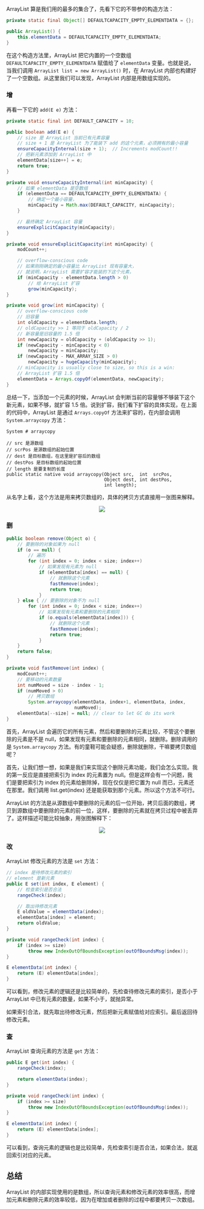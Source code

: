 ArrayList 算是我们用的最多的集合了，先看下它的不带参的构造方法：

```java
private static final Object[] DEFAULTCAPACITY_EMPTY_ELEMENTDATA = {};

public ArrayList() {
    this.elementData = DEFAULTCAPACITY_EMPTY_ELEMENTDATA;
}
```

在这个构造方法里，ArrayList 把它内置的一个空数组 `DEFAULTCAPACITY_EMPTY_ELEMENTDATA` 赋值给了 `elementData` 变量。也就是说，当我们调用 `ArrayList list = new ArrayList()` 时，在 ArrayList 内部也构建好了一个空数组。从这里我们可以发现，ArrayList 内部是用数组实现的。

### 增 ###

再看一下它的 `add(E e)` 方法：

```java
private static final int DEFAULT_CAPACITY = 10;

public boolean add(E e) {
    // size 是 ArrayList 当前已有元素容量
    // size + 1 是 ArrayList 为了能装下 add 的这个元素，必须拥有的最小容量
    ensureCapacityInternal(size + 1);  // Increments modCount!!
    // 把新元素添加到 ArrayList 中
    elementData[size++] = e;
    return true;
}

private void ensureCapacityInternal(int minCapacity) {
    // 如果 elementData 是空数组
    if (elementData == DEFAULTCAPACITY_EMPTY_ELEMENTDATA) {
        // 确定一个最小容量，
        minCapacity = Math.max(DEFAULT_CAPACITY, minCapacity);
    }

    // 最终确定 ArrayList 容量
    ensureExplicitCapacity(minCapacity);
}

private void ensureExplicitCapacity(int minCapacity) {
    modCount++;

    // overflow-conscious code
    // 如果刚刚确定的最小容量比 ArrayList 现有容量大，
    // 就说明，ArrayList 需要扩容才能装的下这个元素，                                      
    if (minCapacity - elementData.length > 0)
        // 给 ArrayList 扩容
        grow(minCapacity);
}

private void grow(int minCapacity) {
    // overflow-conscious code
    // 旧容量
    int oldCapacity = elementData.length;
    // oldCapacity >> 1 等同于 oldCapacity / 2
    // 新容量是旧容量的 1.5 倍
    int newCapacity = oldCapacity + (oldCapacity >> 1);
    if (newCapacity - minCapacity < 0)
        newCapacity = minCapacity;
    if (newCapacity - MAX_ARRAY_SIZE > 0)
        newCapacity = hugeCapacity(minCapacity);
    // minCapacity is usually close to size, so this is a win:
    // ArrayList 扩容 1.5 倍
    elementData = Arrays.copyOf(elementData, newCapacity);
}
```

总结一下，当添加一个元素的时候，ArrayList 会判断当前的容量够不够装下这个新元素，如果不够，就扩容 1.5 倍。说到扩容，我们看下扩容的具体实现，在上面的代码中，ArrayList 是通过 `Arrays.copyOf` 方法来扩容的，在内部会调用 `System.arraycopy` 方法：

```
System # arraycopy

// src 是源数组
// scrPos 是源数组的起始位置
// dest 是目标数组，在这里是扩容后的数组
// destPos 是目标数组的起始位置
// length 是要复制的长度
public static native void arraycopy(Object src,  int  srcPos,
                                    Object dest, int destPos,
                                    int length);
```

从名字上看，这个方法是用来拷贝数组的，具体的拷贝方式直接用一张图来解释。

<p align="center">
  <img src="https://raw.githubusercontent.com/shadowwingz/JavaLife/master/art/arraycopy%20%E5%9B%BE%E8%A7%A3.jpg"/>
</p>

### 删 ###

```java
public boolean remove(Object o) {
    // 要删除的对象如果为 null
    if (o == null) {
        // 遍历
        for (int index = 0; index < size; index++)
            // 如果发现有元素为 null
            if (elementData[index] == null) {
                // 就删除这个元素
                fastRemove(index);
                return true;
            }
    } else { // 要删除的对象不为 null
        for (int index = 0; index < size; index++)
            // 如果发现有元素和要删除的元素相同
            if (o.equals(elementData[index])) {
                // 就删除这个元素
                fastRemove(index);
                return true;
            }
    }
    return false;
}

private void fastRemove(int index) {
    modCount++;
    // 要移动的元素数量
    int numMoved = size - index - 1;
    if (numMoved > 0)
        // 拷贝数组
        System.arraycopy(elementData, index+1, elementData, index,
                         numMoved);
    elementData[--size] = null; // clear to let GC do its work
}
```

首先，ArrayList 会遍历它的所有元素，然后和要删除的元素比较，不管这个要删除的元素是不是 null，如果发现有元素和要删除的元素相同，就删除。删除调用的是 `System.arraycopy` 方法。有的童鞋可能会疑惑，删除就删除，干嘛要拷贝数组呢？

首先，让我们想一想，如果是我们来实现这个删除元素功能，我们会怎么实现。我的第一反应是直接把索引为 index 的元素置为 null。但是这样会有一个问题，我们是要把索引为 index 的元素给删除掉，现在仅仅是把它置为 null 而已，元素还在那里。我们调用 list.get(index) 还是能获取到那个元素。所以这个方法不可行。

ArrayList 的方法是从源数组中要删除的元素的后一位开始，拷贝后面的数组，拷贝到源数组中要删除的元素的前一位，这样，要删除的元素就在拷贝过程中被丢弃了。这样描述可能比较抽象，用张图解释下：

<p align="center">
  <img src="https://raw.githubusercontent.com/shadowwingz/JavaLife/master/art/ArrayList%20%E5%88%A0%E9%99%A4%E5%85%83%E7%B4%A0.jpg"/>
</p>

### 改 ###

ArrayList 修改元素的方法是 `set` 方法：

```java
// index 是待修改元素的索引
// element 是新元素
public E set(int index, E element) {
    // 检查索引是否合法
    rangeCheck(index);

    // 取出待修改元素
    E oldValue = elementData(index);
    elementData[index] = element;
    return oldValue;
}

private void rangeCheck(int index) {
    if (index >= size)
        throw new IndexOutOfBoundsException(outOfBoundsMsg(index));
}

E elementData(int index) {
    return (E) elementData[index];
}
```

可以看到，修改元素的逻辑还是比较简单的，先检查待修改元素的索引，是否小于 ArrayList 中已有元素的数量，如果不小于，就抛异常。

如果索引合法，就先取出待修改元素，然后把新元素赋值给对应索引。最后返回待修改元素。

### 查 ###

ArrayList 查询元素的方法是 `get` 方法：

```java
public E get(int index) {
    rangeCheck(index);

    return elementData(index);
}

private void rangeCheck(int index) {
    if (index >= size)
        throw new IndexOutOfBoundsException(outOfBoundsMsg(index));
}

E elementData(int index) {
    return (E) elementData[index];
}
```

可以看到，查询元素的逻辑也是比较简单，先检查索引是否合法，如果合法，就返回索引对应的元素。

## 总结 ##

ArrayList 的内部实现使用的是数组，所以查询元素和修改元素的效率很高，而增加元素和删除元素的效率较低，因为在增加或者删除的过程中都要拷贝一次数组。